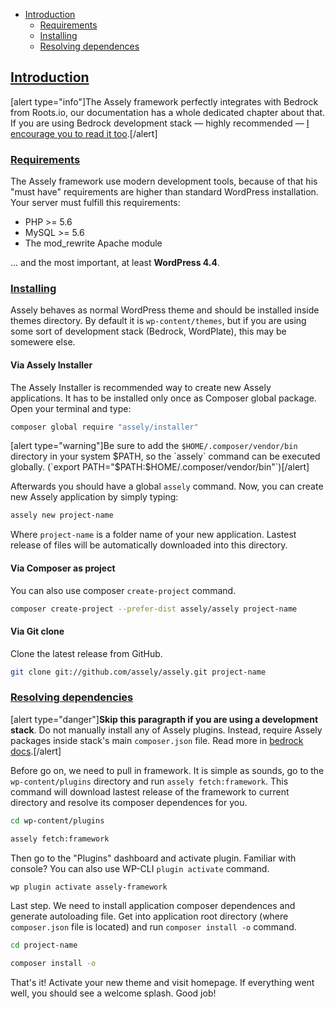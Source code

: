 - [Introduction](#introduction)
	- [Requirements](#requirements)
	- [Installing](#installing)
    - [Resolving dependences](#resolving-dependences)


<a name="introduction"></a>
## [Introduction](#introduction)

[alert type="info"]The Assely framework perfectly integrates with Bedrock from Roots.io, our documentation has a whole dedicated chapter about that. If you are using Bedrock development stack — highly recommended — [I encourage you to read it too](/docs/bedrock).[/alert]

<a name="requirements"></a>
### [Requirements](#requirements)

The Assely framework use modern development tools, because of that his "must have" requirements are higher than standard WordPress installation. Your server must fulfill this requirements:

- PHP >= 5.6
- MySQL >= 5.6
- The mod_rewrite Apache module

... and the most important, at least **WordPress 4.4**.

<a name="installing"></a>
### [Installing](#installing)

Assely behaves as normal WordPress theme and should be installed inside themes directory. By default it is `wp-content/themes`, but if you are using some sort of development stack (Bedrock, WordPlate), this may be somewere else.

#### Via Assely Installer

The Assely Installer is recommended way to create new Assely applications. It has to be installed only once as Composer global package. Open your terminal and type:

```bash
composer global require "assely/installer"
```
[alert type="warning"]Be sure to add the `$HOME/.composer/vendor/bin` directory in your system $PATH, so the `assely` command can be executed globally. (`export PATH="$PATH:$HOME/.composer/vendor/bin"`)[/alert]

Afterwards you should have a global `assely` command. Now, you can create new Assely application by simply typing:

```bash
assely new project-name
```

Where `project-name` is a folder name of your new application. Lastest release of files will be automatically downloaded into this directory.

#### Via Composer as project

You can also use composer `create-project` command.

```bash
composer create-project --prefer-dist assely/assely project-name
```

#### Via Git clone

Clone the latest release from GitHub.

```bash
git clone git://github.com/assely/assely.git project-name
```

<a name="resolving-dependeces"></a>
### [Resolving dependencies](#resolving-dependeces)

[alert type="danger"]**Skip this paragrapth if you are using a development stack**. Do not manually install any of Assely plugins. Instead, require Assely packages inside stack's main `composer.json` file. Read more in [bedrock docs](/docs/bedrock/#installation).[/alert]

Before go on, we need to pull in framework. It is simple as sounds, go to the `wp-content/plugins` directory and run `assely fetch:framework`. This command will download lastest release of the framework to current directory and resolve its composer dependences for you.

```bash
cd wp-content/plugins

assely fetch:framework
```

Then go to the "Plugins" dashboard and activate plugin. Familiar with console? You can also use WP-CLI `plugin activate` command.

```bash
wp plugin activate assely-framework
```

Last step. We need to install application composer dependences and generate autoloading file. Get into application root directory (where `composer.json` file is located) and run `composer install -o` command.

```bash
cd project-name

composer install -o
```

That's it! Activate your new theme and visit homepage. If everything went well, you should see a welcome splash. Good job!
